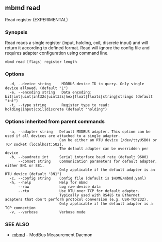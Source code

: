 ## mbmd read

Read register (EXPERIMENTAL)

### Synopsis

Read reads a single register (input, holding, coil, discrete input)
and will return it according to defined format. Read will ignore the config file
and requires adapter configuration using command line.

```
mbmd read [flags] register length
```

### Options

```
  -d, --device string     MODBUS device ID to query. Only single device allowed. (default "1")
  -e, --encoding string   Data encoding: bit|int|uint|int32s|uint32s|hex|float|floats|string|strings (default "int")
  -t, --type string       Register type to read: holding|input|coil|discrete (default "holding")
```

### Options inherited from parent commands

```
  -a, --adapter string   Default MODBUS adapter. This option can be used if all devices are attached to a single adapter.
                         Can be either an RTU device (/dev/ttyUSB0) or TCP socket (localhost:502).
                         The default adapter can be overridden per device
  -b, --baudrate int     Serial interface baud rate (default 9600)
      --comset string    Communication parameters for default adapter, either 8N1 or 8E1.
                         Only applicable if the default adapter is an RTU device (default "8N1")
  -c, --config string    Config file (default is $HOME/mbmd.yaml)
  -h, --help             Help for mbmd
      --raw              Log raw device data
      --rtu              Use RTU over TCP for default adapter.
                         Typically used with RS485 to Ethernet adapters that don't perform protocol conversion (e.g. USR-TCP232).
                         Only applicable if the default adapter is a TCP connection
  -v, --verbose          Verbose mode
```

### SEE ALSO

* [mbmd](mbmd.md)	 - ModBus Measurement Daemon

